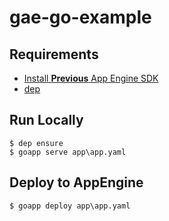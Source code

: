 # gae-go-example

## Requirements

- [Install **Previous** App Engine SDK](https://cloud.google.com/appengine/docs/standard/go/download#previous-sdk)
- [dep](https://github.com/golang/dep)


## Run Locally

```
$ dep ensure
$ goapp serve app\app.yaml
```

## Deploy to AppEngine

```
$ goapp deploy app\app.yaml
```

